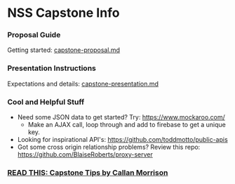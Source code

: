 # NSS Capstone Info

### Proposal Guide
  Getting started: <a href="capstone-proposal.md">capstone-proposal.md</a>
### Presentation Instructions
  Expectations and details: <a href="capstone-presentation.md">capstone-presentation.md</a>

### Cool and Helpful Stuff

* Need some JSON data to get started? Try: https://www.mockaroo.com/
    * Make an AJAX call, loop through and add to firebase to get a unique key.
* Looking for inspirational API's: https://github.com/toddmotto/public-apis
* Got some cross origin relationship problems? Review this repo: https://github.com/BlaiseRoberts/proxy-server


### <a href="https://docs.google.com/document/d/1QNOeCBsw4tMSl-5xp1nF65Z8Ot0FqZBrJYXu_Nsa_Uc/edit?usp=sharing">READ THIS: Capstone Tips by Callan Morrison</a>

